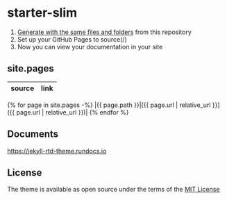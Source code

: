 # starter-slim
1. [Generate with the same files and folders](https://github.com/rundocs/starter-slim/generate) from this repository
2. Set up your GitHub Pages to source(/)
3. Now you can view your documentation in your site

## site.pages

| source | link |
| ------ | ---- |
{% for page in site.pages -%}
|{{ page.path }}|[{{ page.url | relative_url }}]({{ page.url | relative_url }})|
{% endfor %}

## Documents
https://jekyll-rtd-theme.rundocs.io

## License
The theme is available as open source under the terms of the [MIT License](https://github.com/rundocs/jekyll-rtd-theme/blob/master/LICENSE)